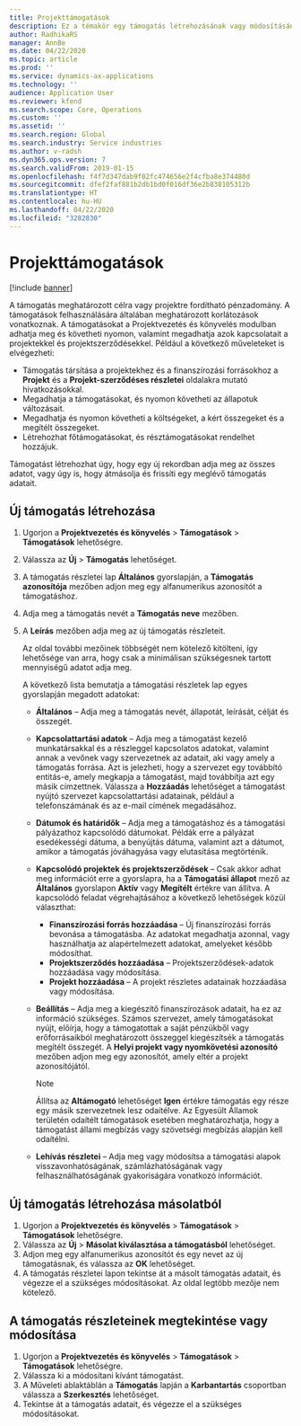 ```yaml
---
title: Projekttámogatások
description: Ez a témakör egy támogatás létrehozásának vagy módosításának lépéseit mutatja be.
author: RadhikaRS
manager: AnnBe
ms.date: 04/22/2020
ms.topic: article
ms.prod: ''
ms.service: dynamics-ax-applications
ms.technology: ''
audience: Application User
ms.reviewer: kfend
ms.search.scope: Core, Operations
ms.custom: ''
ms.assetid: ''
ms.search.region: Global
ms.search.industry: Service industries
ms.author: v-radsh
ms.dyn365.ops.version: 7
ms.search.validFrom: 2019-01-15
ms.openlocfilehash: f4f7d347dab9f02fc474656e2f4cfba8e374480d
ms.sourcegitcommit: dfef2faf881b2db1bd0f016df36e2b838105312b
ms.translationtype: HT
ms.contentlocale: hu-HU
ms.lasthandoff: 04/22/2020
ms.locfileid: "3282830"
---
```

# <a name="project-grants"></a>Projekttámogatások

[!include [banner](../includes/banner.md)]

A támogatás meghatározott célra vagy projektre fordítható pénzadomány. A támogatások felhasználására általában meghatározott korlátozások vonatkoznak. A támogatásokat a Projektvezetés és könyvelés modulban adhatja meg és követheti nyomon, valamint megadhatja azok kapcsolatait a projektekkel és projektszerződésekkel. Például a következő műveleteket is elvégezheti:

- Támogatás társítása a projektekhez és a finanszírozási forrásokhoz a **Projekt** és a **Projekt-szerződéses részletei** oldalakra mutató hivatkozásokkal.
- Megadhatja a támogatásokat, és nyomon követheti az állapotuk változásait.
- Megadhatja és nyomon követheti a költségeket, a kért összegeket és a megítélt összegeket.
- Létrehozhat főtámogatásokat, és résztámogatásokat rendelhet hozzájuk.

Támogatást létrehozhat úgy, hogy egy új rekordban adja meg az összes adatot, vagy úgy is, hogy átmásolja és frissíti egy meglévő támogatás adatait.

## <a name="create-a-new-grant"></a>Új támogatás létrehozása

1. Ugorjon a **Projektvezetés és könyvelés** \> **Támogatások** \> **Támogatások** lehetőségre.
2. Válassza az **Új** \> **Támogatás** lehetőséget.
3. A támogatás részletei lap **Általános** gyorslapján, a **Támogatás azonosítója** mezőben adjon meg egy alfanumerikus azonosítót a támogatáshoz.
4. Adja meg a támogatás nevét a **Támogatás neve** mezőben.
5. A **Leírás** mezőben adja meg az új támogatás részleteit.

    Az oldal további mezőinek többségét nem kötelező kitölteni, így lehetősége van arra, hogy csak a minimálisan szükségesnek tartott mennyiségű adatot adja meg.

    A következő lista bemutatja a támogatási részletek lap egyes gyorslapján megadott adatokat:

    - **Általános** – Adja meg a támogatás nevét, állapotát, leírását, célját és összegét.
    - **Kapcsolattartási adatok** – Adja meg a támogatást kezelő munkatársakkal és a részleggel kapcsolatos adatokat, valamint annak a vevőnek vagy szervezetnek az adatait, aki vagy amely a támogatás forrása. Azt is jelezheti, hogy a szervezet egy továbbító entitás-e, amely megkapja a támogatást, majd továbbítja azt egy másik címzettnek. Válassza a **Hozzáadás** lehetőséget a támogatást nyújtó szervezet kapcsolattartási adatainak, például a telefonszámának és az e-mail címének megadásához.
    - **Dátumok és határidők** – Adja meg a támogatáshoz és a támogatási pályázathoz kapcsolódó dátumokat. Példák erre a pályázat esedékességi dátuma, a benyújtás dátuma, valamint azt a dátumot, amikor a támogatás jóváhagyása vagy elutasítása megtörténik.
    - **Kapcsolódó projektek és projektszerződések** – Csak akkor adhat meg információt erre a gyorslapra, ha a **Támogatási állapot** mező az **Általános** gyorslapon **Aktív** vagy **Megítélt** értékre van állítva. A kapcsolódó feladat végrehajtásához a következő lehetőségek közül választhat:

        - **Finanszírozási forrás hozzáadása** – Új finanszírozási forrás bevonása a támogatásba. Az adatokat megadhatja azonnal, vagy használhatja az alapértelmezett adatokat, amelyeket később módosíthat.
        - **Projektszerződés hozzáadása** – Projektszerződések-adatok hozzáadása vagy módosítása.
        - **Projekt hozzáadása** – A projekt részletes adatainak hozzáadása vagy módosítása.

    - **Beállítás** – Adja meg a kiegészítő finanszírozások adatait, ha ez az információ szükséges. Számos szervezet, amely támogatásokat nyújt, előírja, hogy a támogatottak a saját pénzükből vagy erőforrásaikból meghatározott összeggel kiegészítsék a támogatás megítélt összegét. A **Helyi projekt vagy nyomkövetési azonosító** mezőben adjon meg egy azonosítót, amely eltér a projekt azonosítójától.

        > [!NOTE]
        > Állítsa az **Altámogató** lehetőséget **Igen** értékre támogatás egy része egy másik szervezetnek lesz odaítélve. Az Egyesült Államok területén odaítélt támogatások esetében meghatározhatja, hogy a támogatást állami megbízás vagy szövetségi megbízás alapján kell odaítélni.

    - **Lehívás részletei** – Adja meg vagy módosítsa a támogatási alapok visszavonhatóságának, számlázhatóságának vagy felhasználhatóságának gyakoriságára vonatkozó információt.

## <a name="create-a-new-grant-from-a-copy"></a>Új támogatás létrehozása másolatból

1. Ugorjon a **Projektvezetés és könyvelés** \> **Támogatások** \> **Támogatások** lehetőségre.
2. Válassza az **Új** \> **Másolat kiválasztása a támogatásból** lehetőséget.
3. Adjon meg egy alfanumerikus azonosítót és egy nevet az új támogatásnak, és válassza az **OK** lehetőséget.
4. A támogatás részletei lapon tekintse át a másolt támogatás adatait, és végezze el a szükséges módosításokat. Az oldal legtöbb mezője nem kötelező.

## <a name="view-or-modify-grant-details"></a>A támogatás részleteinek megtekintése vagy módosítása

1. Ugorjon a **Projektvezetés és könyvelés** \> **Támogatások** \> **Támogatások** lehetőségre.
2. Válassza ki a módosítani kívánt támogatást.
3. A Műveleti ablaktáblán a **Támogatás** lapján a **Karbantartás** csoportban válassza a **Szerkesztés** lehetőséget.
4. Tekintse át a támogatás adatait, és végezze el a szükséges módosításokat.
